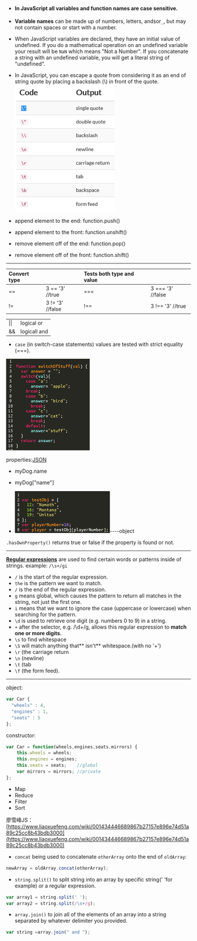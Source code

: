 * #### In JavaScript all variables and function names are case sensitive.
* **Variable names** can be made up of numbers, letters, and`$`or`_`, but may not contain spaces or start with a number.

* When JavaScript variables are declared, they have an initial value of undefined. If you do a mathematical operation on an undefined variable your result will be `NaN` which means "Not a Number". If you concatenate a string with an undefined variable, you will get a literal string of "undefined".

* In JavaScript, you can escape a quote from considering it as an end of string quote by placing a backslash \(\\) in front of the quote.                                                                                                                                            ![](/assets/无标题.jpg)

* append element to the end: function.push\(\)

* append element to the front: function.unshift\(\)

* remove element off of the end: function.pop\(\)

* remove element off of the front: function.shift\(\)

---

| Convert type |  | Tests both type and value |  |
| :--- | :--- | :--- | :--- |
| == | 3 == '3' //true | === | 3 === '3' //false |
| != | 3 != '3' //false | !== | 3 !== '3' //true |

|  |  |
| :--- | :--- |
| \|\| | logical or |
| && | logicall and |

* `case` \(in switch-case statements\) values are tested with strict equality \(===\).

![](/assets/switch-case.png)

properties:[JSON](http://www.json.org/)

* myDog.name

* myDog\["name"\]

* ![](/assets/properties.png)----object

`.hasOwnProperty()` returns true or false if the property is found or not.

---

[**Regular expressions**](https://developer.mozilla.org/en-US/docs/Web/JavaScript/Guide/Regular_Expressions)  are used to find certain words or patterns inside of strings. example: `/\s+/gi`

* `/` is the start of the regular expression.
* `the` is the pattern we want to match.
* `/` is the end of the regular expression.
* `g` means global, which causes the pattern to return all matches in the string, not just the first one.
* `i` means that we want to ignore the case \(uppercase or lowercase\) when searching for the pattern.
* `\d`  is used to retrieve one digit \(e.g. numbers 0 to 9\) in a string.
* `+` after the selector, e.g. /\d+/g, allows this regular expression to **match one or more digits.**
* `\s` to find whitespace
* `\S` will match anything that** isn't** whitespace.\(with no '+'\)
* `\r` \(the carriage return
* `\n` \(newline\)
* `\t` \(tab
* `\f` \(the form feed\).

---

object:

```js
var Car {
  "wheels" : 4,
  "engines" : 1,
  "seats" : 5
};
```

constructor:

```js
var Car = function(wheels,engines,seats,mirrors) {
    this.wheels = wheels;
    this.engines = engines;
    this.seats = seats;    //global
    var mirrors = mirrors; //private
};
```

* Map
* Reduce
* Filter
* Sort

廖雪峰JS：[https://www.liaoxuefeng.com/wiki/001434446689867b27157e896e74d51a89c25cc8b43bdb3000](https://www.liaoxuefeng.com/wiki/001434446689867b27157e896e74d51a89c25cc8b43bdb3000)

* `concat` being used to concatenate `otherArray` onto the end of `oldArray`:

```js
newArray = oldArray.concat(otherArray);
```

* `string.split()` to split string into an array by specific string\(' 'for example\) or a regular expression.

```js
var array1 = string.split(' ');
var array2 = string.split(/\s+/g);
```

* `array.join()` to join all of the elements of an array into a string separated by whatever delimiter you provided.

```js
var string =array.join(" and ");
```




